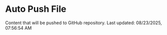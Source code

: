 # Auto Push File

Content that will be pushed to GitHub repository.
Last updated: 08/23/2025, 07:56:54 AM